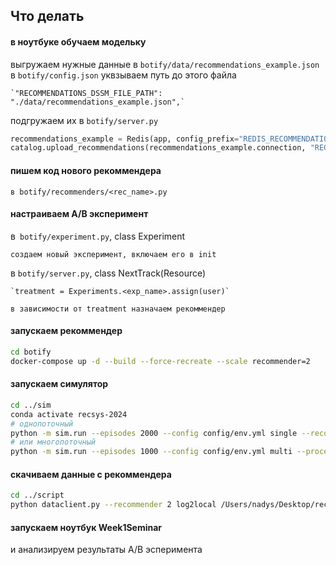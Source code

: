 ## Что делать

#### в ноутбуке обучаем модельку

выгружаем нужные данные в `botify/data/recommendations_example.json`
в `botify/config.json` уквзываем путь до этого файла

    `"RECOMMENDATIONS_DSSM_FILE_PATH": "./data/recommendations_example.json",`

подгружаем их в `botify/server.py`

```python
recommendations_example = Redis(app, config_prefix="REDIS_RECOMMENDATIONS_EXAMPLE")
catalog.upload_recommendations(recommendations_example.connection, "RECOMMENDATIONS_EXAMPLE_FILE_PATH")
```

#### пишем код нового рекоммендера

`в botify/recommenders/<rec_name>.py`

#### настраиваем A/B эксперимент

в` botify/experiment.py`, class Experiment

    создаем новый эксперимент, включаем его в init

в `botify/server.py`, class NextTrack(Resource)

    `treatment = Experiments.<exp_name>.assign(user)`

	в зависимости от treatment назначаем рекоммендер

#### запускаем рекоммендер

```bash
cd botify
docker-compose up -d --build --force-recreate --scale recommender=2
```

#### запускаем симулятор

```bash
cd ../sim
conda activate recsys-2024
# однопоточный
python -m sim.run --episodes 2000 --config config/env.yml single --recommender remote --seed 31337 
# или многопоточный
python -m sim.run --episodes 1000 --config config/env.yml multi --processes 4
```

#### скачиваем данные с рекоммендера

```bash
cd ../script
python dataclient.py --recommender 2 log2local /Users/nadys/Desktop/recsys/experiments/<exp_name>
```

#### запускаем ноутбук Week1Seminar

и анализируем результаты A/B эсперимента
